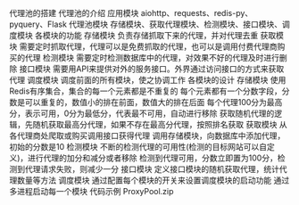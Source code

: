 代理池的搭建
代理池的介绍
应用模块
aiohttp、requests、redis-py、pyquery、Flask
代理池模块
存储模块、获取代理模块、检测模块、接口模块、调度模块
各模块的功能
存储模块
负责存储抓取下来的代理，并对代理去重
获取模块
需要定时抓取代理，代理可以是免费抓取的代理，也可以是调用付费代理商购买的代理
检测模块
需要定时检测数据库中的代理，对效果不好的代理及时进行删除
接口模块
需要用API来提供对外的服务接口。外界通过访问接口的方式来获取代理
调度模块
调度前面的所有模块，使之协调工作
各模块的设计
存储模块
使用Redis有序集合，集合的每一个元素都是不重复的
每个元素都有一个分数字段，分数是可以重复的，数值小的排在前面，数值大的排在后面
每个代理100分为最高分，表示可用，0分为最低分，代表最不可用，自动进行移除
获取随机代理的逻辑，先随机获取最高分代理，如果不存在最高分代理，按照排名获取
获取模块
从各代理商处爬取或购买调用接口获得代理
调用存储模块，向数据库中添加代理，初始的分数是10
检测模块
不断的检测代理的可用性(检测的目标网站可以自定义)，进行代理的加分和减分或者移除
检测到代理可用，分数立即置为100分，检测到代理请求失败，则减少一分
接口模块
定义接口模块的随机获取代理，统计代理数量等方法
调度模块
通过配置每个模块的开关来设置调度模块的启动功能
通过多进程启动每一个模块
代码示例
ProxyPool.zip